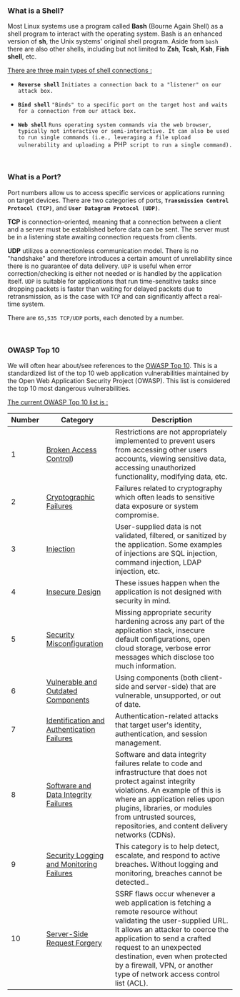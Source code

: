 

### What is a Shell?

Most Linux systems use a program called **Bash** (Bourne Again Shell) as a shell program to interact with the operating system. Bash is an enhanced version of **sh**, the Unix systems' original shell program. Aside from `bash` there are also other shells, including but not limited to **Zsh**, **Tcsh**, **Ksh**, **Fish shell**, etc.


<u>There are three main types of shell connections :</u>

- **`Reverse shell`**
	`Initiates a connection back to a "listener" on our attack box.`

- **`Bind shell`**
	`"Binds" to a specific port on the target host and waits for a connection from our attack box.`

- **`Web shell`**
	`Runs operating system commands via the web browser, typically not interactive or semi-interactive. It can also be used to run single commands (i.e., leveraging a file upload vulnerability and uploading a `PHP` script to run a single command).`

<br>

### What is a Port?

Port numbers allow us to access specific services or applications running on target devices. There are two categories of ports, **`Transmission Control Protocol (TCP)`**, and **`User Datagram Protocol (UDP)`**.

**TCP** is connection-oriented, meaning that a connection between a client and a server must be established before data can be sent. The server must be in a listening state awaiting connection requests from clients.  

**UDP** utilizes a connectionless communication model. There is no "handshake" and therefore introduces a certain amount of unreliability since there is no guarantee of data delivery. `UDP` is useful when error correction/checking is either not needed or is handled by the application itself. `UDP` is suitable for applications that run time-sensitive tasks since dropping packets is faster than waiting for delayed packets due to retransmission, as is the case with `TCP` and can significantly affect a real-time system. 

There are `65,535 TCP/UDP` ports, each denoted by a number. 

<br>

### OWASP Top 10

We will often hear about/see references to the [OWASP Top 10](https://owasp.org/www-project-top-ten/). This is a standardized list of the top 10 web application vulnerabilities maintained by the Open Web Application Security Project (OWASP). This list is considered the top 10 most dangerous vulnerabilities.

<u>The current OWASP Top 10 list is :</u>

|         **Number** |     **Category**    |  **Description** |
| -------------- | --------------- | -------------|
| 1  | [Broken Access Control](https://owasp.org/Top10/A01_2021-Broken_Access_Control/))     |          Restrictions are not appropriately implemented to prevent users from accessing other users accounts, viewing sensitive data, accessing unauthorized functionality, modifying data, etc. | 
| 2  | [Cryptographic Failures](https://owasp.org/Top10/A02_2021-Cryptographic_Failures/)     |          Failures related to cryptography which often leads to sensitive data exposure or system compromise. |
| 3  | [Injection](https://owasp.org/Top10/A03_2021-Injection/)                  |          User-supplied data is not validated, filtered, or sanitized by the application. Some examples of injections are SQL injection, command injection, LDAP injection, etc. |
| 4  | [Insecure Design](https://owasp.org/Top10/A04_2021-Insecure_Design/)            |          These issues happen when the application is not designed with security in mind. |
| 5  | [Security Misconfiguration](https://owasp.org/Top10/A05_2021-Security_Misconfiguration/)  |          Missing appropriate security hardening across any part of the application stack, insecure default configurations, open cloud storage, verbose error messages which disclose too much information. |
| 6  | [Vulnerable and Outdated Components](https://owasp.org/Top10/A06_2021-Vulnerable_and_Outdated_Components/)  | Using components (both client-side and server-side) that are vulnerable, unsupported, or out of date. |
| 7  | [Identification and Authentication Failures](https://owasp.org/Top10/A07_2021-Identification_and_Authentication_Failures/)| Authentication-related attacks that target user's identity, authentication, and session management. |
| 8  | [Software and Data Integrity Failures](https://owasp.org/Top10/A08_2021-Software_and_Data_Integrity_Failures/) | Software and data integrity failures relate to code and infrastructure that does not protect against integrity violations. An example of this is where an application relies upon plugins, libraries, or modules from untrusted sources, repositories, and content delivery networks (CDNs). |
| 9  | [Security Logging and Monitoring Failures](https://owasp.org/Top10/A09_2021-Security_Logging_and_Monitoring_Failures/) | This category is to help detect, escalate, and respond to active breaches. Without logging and monitoring, breaches cannot be detected.. |
| 10 | [Server-Side Request Forgery](https://owasp.org/Top10/A10_2021-Server-Side_Request_Forgery_%28SSRF%29/) | SSRF flaws occur whenever a web application is fetching a remote resource without validating the user-supplied URL. It allows an attacker to coerce the application to send a crafted request to an unexpected destination, even when protected by a firewall, VPN, or another type of network access control list (ACL). |
